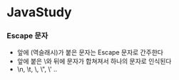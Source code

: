 # JavaStudy

### Escape 문자
 - 앞에 \(역슬래시)가 붙은 문자는 Escape 문자로 간주한다
 - 앞에 붙은 \와 뒤에 문자가 합쳐져서 하나의 문자로 인식된다
 - \n, \t, \\\, \\", \\' ..
